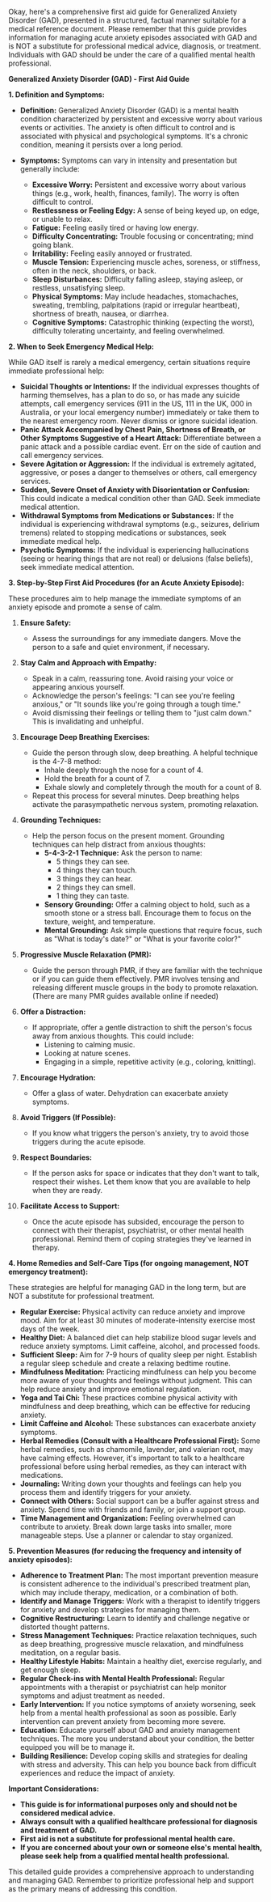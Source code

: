 Okay, here's a comprehensive first aid guide for Generalized Anxiety Disorder (GAD), presented in a structured, factual manner suitable for a medical reference document.  Please remember that this guide provides information for managing acute anxiety episodes associated with GAD and is NOT a substitute for professional medical advice, diagnosis, or treatment.  Individuals with GAD should be under the care of a qualified mental health professional.

**Generalized Anxiety Disorder (GAD) - First Aid Guide**

**1. Definition and Symptoms:**

*   **Definition:** Generalized Anxiety Disorder (GAD) is a mental health condition characterized by persistent and excessive worry about various events or activities. The anxiety is often difficult to control and is associated with physical and psychological symptoms.  It's a chronic condition, meaning it persists over a long period.

*   **Symptoms:** Symptoms can vary in intensity and presentation but generally include:

    *   **Excessive Worry:** Persistent and excessive worry about various things (e.g., work, health, finances, family). The worry is often difficult to control.
    *   **Restlessness or Feeling Edgy:** A sense of being keyed up, on edge, or unable to relax.
    *   **Fatigue:** Feeling easily tired or having low energy.
    *   **Difficulty Concentrating:** Trouble focusing or concentrating; mind going blank.
    *   **Irritability:** Feeling easily annoyed or frustrated.
    *   **Muscle Tension:** Experiencing muscle aches, soreness, or stiffness, often in the neck, shoulders, or back.
    *   **Sleep Disturbances:** Difficulty falling asleep, staying asleep, or restless, unsatisfying sleep.
    *   **Physical Symptoms:** May include headaches, stomachaches, sweating, trembling, palpitations (rapid or irregular heartbeat), shortness of breath, nausea, or diarrhea.
    *   **Cognitive Symptoms:** Catastrophic thinking (expecting the worst), difficulty tolerating uncertainty, and feeling overwhelmed.

**2. When to Seek Emergency Medical Help:**

While GAD itself is rarely a medical emergency, certain situations require immediate professional help:

*   **Suicidal Thoughts or Intentions:** If the individual expresses thoughts of harming themselves, has a plan to do so, or has made any suicide attempts, call emergency services (911 in the US, 111 in the UK, 000 in Australia, or your local emergency number) immediately or take them to the nearest emergency room.  Never dismiss or ignore suicidal ideation.
*   **Panic Attack Accompanied by Chest Pain, Shortness of Breath, or Other Symptoms Suggestive of a Heart Attack:** Differentiate between a panic attack and a possible cardiac event.  Err on the side of caution and call emergency services.
*   **Severe Agitation or Aggression:** If the individual is extremely agitated, aggressive, or poses a danger to themselves or others, call emergency services.
*   **Sudden, Severe Onset of Anxiety with Disorientation or Confusion:** This could indicate a medical condition other than GAD.  Seek immediate medical attention.
*   **Withdrawal Symptoms from Medications or Substances:** If the individual is experiencing withdrawal symptoms (e.g., seizures, delirium tremens) related to stopping medications or substances, seek immediate medical help.
*   **Psychotic Symptoms:** If the individual is experiencing hallucinations (seeing or hearing things that are not real) or delusions (false beliefs), seek immediate medical attention.

**3. Step-by-Step First Aid Procedures (for an Acute Anxiety Episode):**

These procedures aim to help manage the immediate symptoms of an anxiety episode and promote a sense of calm.

1.  **Ensure Safety:**
    *   Assess the surroundings for any immediate dangers.  Move the person to a safe and quiet environment, if necessary.

2.  **Stay Calm and Approach with Empathy:**
    *   Speak in a calm, reassuring tone.  Avoid raising your voice or appearing anxious yourself.
    *   Acknowledge the person's feelings: "I can see you're feeling anxious," or "It sounds like you're going through a tough time."
    *   Avoid dismissing their feelings or telling them to "just calm down." This is invalidating and unhelpful.

3.  **Encourage Deep Breathing Exercises:**
    *   Guide the person through slow, deep breathing. A helpful technique is the 4-7-8 method:
        *   Inhale deeply through the nose for a count of 4.
        *   Hold the breath for a count of 7.
        *   Exhale slowly and completely through the mouth for a count of 8.
    *   Repeat this process for several minutes. Deep breathing helps activate the parasympathetic nervous system, promoting relaxation.

4.  **Grounding Techniques:**
    *   Help the person focus on the present moment. Grounding techniques can help distract from anxious thoughts:
        *   **5-4-3-2-1 Technique:** Ask the person to name:
            *   5 things they can see.
            *   4 things they can touch.
            *   3 things they can hear.
            *   2 things they can smell.
            *   1 thing they can taste.
        *   **Sensory Grounding:** Offer a calming object to hold, such as a smooth stone or a stress ball. Encourage them to focus on the texture, weight, and temperature.
        *   **Mental Grounding:** Ask simple questions that require focus, such as "What is today's date?" or "What is your favorite color?"

5.  **Progressive Muscle Relaxation (PMR):**
    *   Guide the person through PMR, if they are familiar with the technique or if you can guide them effectively. PMR involves tensing and releasing different muscle groups in the body to promote relaxation. (There are many PMR guides available online if needed)

6.  **Offer a Distraction:**
    *   If appropriate, offer a gentle distraction to shift the person's focus away from anxious thoughts. This could include:
        *   Listening to calming music.
        *   Looking at nature scenes.
        *   Engaging in a simple, repetitive activity (e.g., coloring, knitting).

7.  **Encourage Hydration:**
    *   Offer a glass of water. Dehydration can exacerbate anxiety symptoms.

8.  **Avoid Triggers (If Possible):**
    *   If you know what triggers the person's anxiety, try to avoid those triggers during the acute episode.

9.  **Respect Boundaries:**
    *   If the person asks for space or indicates that they don't want to talk, respect their wishes. Let them know that you are available to help when they are ready.

10. **Facilitate Access to Support:**
    *   Once the acute episode has subsided, encourage the person to connect with their therapist, psychiatrist, or other mental health professional.  Remind them of coping strategies they've learned in therapy.

**4. Home Remedies and Self-Care Tips (for ongoing management, NOT emergency treatment):**

These strategies are helpful for managing GAD in the long term, but are NOT a substitute for professional treatment.

*   **Regular Exercise:** Physical activity can reduce anxiety and improve mood. Aim for at least 30 minutes of moderate-intensity exercise most days of the week.
*   **Healthy Diet:** A balanced diet can help stabilize blood sugar levels and reduce anxiety symptoms. Limit caffeine, alcohol, and processed foods.
*   **Sufficient Sleep:** Aim for 7-9 hours of quality sleep per night. Establish a regular sleep schedule and create a relaxing bedtime routine.
*   **Mindfulness Meditation:** Practicing mindfulness can help you become more aware of your thoughts and feelings without judgment. This can help reduce anxiety and improve emotional regulation.
*   **Yoga and Tai Chi:** These practices combine physical activity with mindfulness and deep breathing, which can be effective for reducing anxiety.
*   **Limit Caffeine and Alcohol:** These substances can exacerbate anxiety symptoms.
*   **Herbal Remedies (Consult with a Healthcare Professional First):** Some herbal remedies, such as chamomile, lavender, and valerian root, may have calming effects. However, it's important to talk to a healthcare professional before using herbal remedies, as they can interact with medications.
*   **Journaling:** Writing down your thoughts and feelings can help you process them and identify triggers for your anxiety.
*   **Connect with Others:** Social support can be a buffer against stress and anxiety. Spend time with friends and family, or join a support group.
*   **Time Management and Organization:** Feeling overwhelmed can contribute to anxiety. Break down large tasks into smaller, more manageable steps. Use a planner or calendar to stay organized.

**5. Prevention Measures (for reducing the frequency and intensity of anxiety episodes):**

*   **Adherence to Treatment Plan:** The most important prevention measure is consistent adherence to the individual's prescribed treatment plan, which may include therapy, medication, or a combination of both.
*   **Identify and Manage Triggers:** Work with a therapist to identify triggers for anxiety and develop strategies for managing them.
*   **Cognitive Restructuring:** Learn to identify and challenge negative or distorted thought patterns.
*   **Stress Management Techniques:** Practice relaxation techniques, such as deep breathing, progressive muscle relaxation, and mindfulness meditation, on a regular basis.
*   **Healthy Lifestyle Habits:** Maintain a healthy diet, exercise regularly, and get enough sleep.
*   **Regular Check-ins with Mental Health Professional:** Regular appointments with a therapist or psychiatrist can help monitor symptoms and adjust treatment as needed.
*   **Early Intervention:** If you notice symptoms of anxiety worsening, seek help from a mental health professional as soon as possible. Early intervention can prevent anxiety from becoming more severe.
*   **Education:** Educate yourself about GAD and anxiety management techniques. The more you understand about your condition, the better equipped you will be to manage it.
*   **Building Resilience:** Develop coping skills and strategies for dealing with stress and adversity. This can help you bounce back from difficult experiences and reduce the impact of anxiety.

**Important Considerations:**

*   **This guide is for informational purposes only and should not be considered medical advice.**
*   **Always consult with a qualified healthcare professional for diagnosis and treatment of GAD.**
*   **First aid is not a substitute for professional mental health care.**
*   **If you are concerned about your own or someone else's mental health, please seek help from a qualified mental health professional.**

This detailed guide provides a comprehensive approach to understanding and managing GAD.  Remember to prioritize professional help and support as the primary means of addressing this condition.
